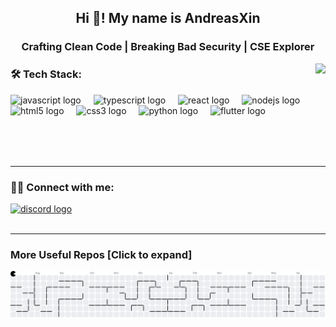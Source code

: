 <h2 align="center">Hi 👋! My name is AndreasXin</h2>

###

<h3 align="center"> Crafting Clean Code | Breaking Bad Security | CSE Explorer</h3>

<img align="right" height="150" src="https://media.giphy.com/media/DUN3XQjVj9v3sgJmnv/giphy.gif?cid=ecf05e47awep1041jogb9ru5gnn61ssx9n3gefhc8lni90wa&ep=v1_gifs_related&rid=giphy.gif&ct=g"  />

###

<h3 align="left">🛠️ Tech Stack:</h3>

<div align="left">
  <img src="https://cdn.jsdelivr.net/gh/devicons/devicon/icons/javascript/javascript-original.svg" height="30" alt="javascript logo"  />
  <img width="12" />
  <img src="https://cdn.jsdelivr.net/gh/devicons/devicon/icons/typescript/typescript-original.svg" height="30" alt="typescript logo"  />
  <img width="12" />
  <img src="https://cdn.jsdelivr.net/gh/devicons/devicon/icons/react/react-original.svg" height="30" alt="react logo"  />
  <img width="12" />
  <img src="https://cdn.jsdelivr.net/gh/devicons/devicon/icons/nodejs/nodejs-original.svg" height="30" alt="nodejs logo"  />
  <img width="12" />
  <img src="https://cdn.jsdelivr.net/gh/devicons/devicon/icons/html5/html5-original.svg" height="30" alt="html5 logo"  />
  <img width="12" />
  <img src="https://cdn.jsdelivr.net/gh/devicons/devicon/icons/css3/css3-original.svg" height="30" alt="css3 logo"  />
  <img width="12" />
  <img src="https://cdn.jsdelivr.net/gh/devicons/devicon/icons/python/python-original.svg" height="30" alt="python logo"  />
  <img width="12" />
  <img src="https://cdn.jsdelivr.net/gh/devicons/devicon/icons/flutter/flutter-original.svg" height="30" alt="flutter logo"  />
</div>



<br clear="both">

---
<h3 align="left">🤙🏻 Connect with me:</h3>

<div align="left">
  <a href="https://discord.com/users/524348137301606421" target="_blank">
    <img src="https://img.shields.io/static/v1?message=Discord&logo=discord&label=&color=7289DA&logoColor=white&labelColor=&style=for-the-badge" height="35" alt="discord logo"  />
  </a>
</div>
<br>

---

<summary><h3> More Useful Repos [Click to expand]</h3></summary>

<!-- <br clear="both"> -->

<picture>
  <source media="(prefers-color-scheme: dark)" srcset="https://raw.githubusercontent.com/ReyGaCuek/ReyGaCuek/output/pacman-contribution-graph-dark.svg">
  <source media="(prefers-color-scheme: light)" srcset="https://raw.githubusercontent.com/ReyGaCuek/ReyGaCuek/output/pacman-contribution-graph.svg">
  <img alt="pacman contribution graph" src="https://raw.githubusercontent.com/ReyGaCuek/ReyGaCuek/output/pacman-contribution-graph.svg">
</picture>

###
